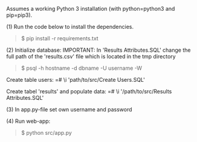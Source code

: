 Assumes a working Python 3 installation (with python=python3 and pip=pip3).

(1) Run the code below to install the dependencies.
>$ pip install -r requirements.txt

(2) Initialize database: 
IMPORTANT: In 'Results Attributes.SQL' change the full path of the 'results.csv' file which is located in the tmp directory

>$ psql -h hostname -d dbname -U username -W

Create table users:
=# \i 'path/to/src/Create Users.SQL'

Create tabel 'results' and populate data:
=# \i '/path/to/src/Results Attributes.SQL'

(3) In app.py-file set own username and password

(4) Run web-app:

>$ python src/app.py


